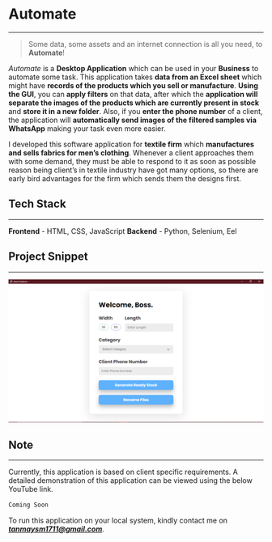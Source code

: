 # Automate
***
>Some data, some assets and an internet connection is all you need, to **Automate**!

*Automate* is a **Desktop Application** which can be used in your **Business** to automate some task. This application takes **data from an Excel sheet** which might have **records of the products which you sell or manufacture**. **Using the GUI**, you can **apply filters** on that data, after which the **application will separate the images of the products which are currently present in stock** and **store it in a new folder**. Also, if you **enter the phone number** of a client, the application will **automatically send images of the filtered samples via WhatsApp** making your task even more easier.

I developed this software application for **textile firm** which **manufactures and sells fabrics for men’s clothing**. Whenever a client approaches them with some demand, they must be able to respond to it as soon as possible reason being client’s in textile industry have got many options, so there are early bird advantages for the firm which sends them the designs first. 

## Tech Stack
***
**Frontend** - HTML, CSS, JavaScript
**Backend** - Python, Selenium, Eel


## Project Snippet
***
![Automate GUI](imgs/gui.png)


## Note
***
Currently, this application is based on client specific requirements. A detailed demonstration of this application can be viewed using the below YouTube link.
```bash
Coming Soon
```
To run this application on your local system, kindly contact me on ***tanmaysm1711@gmail.com***.


